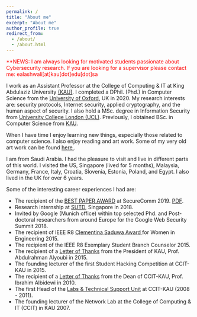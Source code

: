 ```yaml
---
permalink: /
title: "About me"
excerpt: "About me"
author_profile: true
redirect_from: 
  - /about/
  - /about.html
---
```

<p style="color:red";>**NEWS: I am always looking for motivated students passionate about Cybersecurity research. If you are looking for a supervisor please contact me: ealashwali[at]kau[dot]edu[dot]sa</p>

I work as an Assistant Professor at the College of Computing & IT at King Abdulaziz University <a href="http://www.kau.edu.sa/home_ENGLISH.aspx">(KAU)</a>. I completed a DPhil. (Phd.) in Computer Science from the <a href="http://www.cs.ox.ac.uk">University of Oxford</a>, UK in 2020. My research interests are: security protocols, Internet security, applied cryptography, and the human aspect of security. I also hold a MSc. degree in Information Security from <a href="http://www.cs.ucl.ac.uk/prospective_students/msc_information_security/">University College London (UCL)</a>. Previously, I obtained BSc. in Computer Science from <a href="http://www.kau.edu.sa/home_ENGLISH.aspx">KAU</a>.

When I have time I enjoy learning new things, especially those related to computer science. I also enjoy reading and art work. Some of my very old art work can be found <a href="https://www.behance.net/ealashwali/">here </a>.

I am from Saudi Arabia. I had the pleasure to visit and live in different parts of this world. I visited the US, Singapore (lived for 5 months), Malaysia, Germany, France, Italy, Croatia, Slovenia, Estonia, Poland, and Egypt. I also lived in the UK for over 6 years. 

Some of the interesting career experiences I had are: 
<ul>
<li> The recipient of the <a href="_pages/best_paper_cert.pdf">BEST PAPER AWARD</a> at SecureComm 2019. <a href="/publications/towards_fs.pdf">PDF</a>.</li> 
<li> Research internship at <a href="https://www.sutd.edu.sg">SUTD</a>, Singapore in 2018.</li> 
<li> Invited by Google (Munich office) within top selected Phd. and Post-doctoral researchers from around Europe for the Google Web Security Summit 2018.</li> 
<li> The recipient of IEEE R8 <a href="_pages/ieee_award.jpg"> Clementina Saduwa Award </a> for Women in Engineering 2015. </li>
<li> The recipient of the IEEE R8 Exemplary Student Branch Counselor 2015. </li>  
<li> The recipient of a <a href="_pages/dr_youbi_letter.pdf">Letter of Thanks</a> from the President of KAU, Prof. Abdulrahman Alyoubi in 2015. </li>
<li> The founding lecturer of the first Student Hacking Competition at CCIT-KAU in 2015. </li> 
<li> The recipient of a <a href="_pages/dr_ibrahim_letter.pdf">Letter of Thanks</a> from the Dean of CCIT-KAU, Prof. Ibrahim Albidewi in 2010. </li>
<li> The first Head of the <a href="_pages/catalogue_2010_A5size_ver4.pdf">Labs & Technical Support Unit</a> at CCIT-KAU (2008 - 2011). </li>
<li> The founding lecturer of the Network Lab at the College of Computing & IT (CCIT) in KAU 2007. </li>
</ul>
